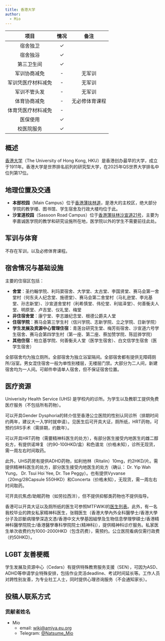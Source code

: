 ```yaml
---
title: 香港大学
author:
  - Mio
---
```


|        项目        | 情况 |     备注     |
| :----------------: | :--: | :----------: |
|      宿舍独卫      |  ✓   |              |
|      宿舍独浴      |  ✓   |              |
|     第三卫生间     |  ✓   |              |
|    军训协商减免    |  -   |      无军训     |
| 军训凭医疗材料减免  | -    |      无军训        |
|    军训不管头发    |  -   |     无军训        |
|    体育协商减免    |  -   |   无必修体育课程    |
| 体育凭医疗材料减免 |  -   |              |
|      医保使用      |  ✓   |              |
|     校医院服务     |  ✓   |              |

## 概述

[香港大学](https://www.hku.hk/)（The University of Hong Kong, HKU）是香港创办最早的大学，成立于1911年。香港大学是世界排名前列的研究型大学，在2025年QS世界大学排名中位列第17位。

## 地理位置及交通

- **本部校园**（Main Campus）位于[香港薄扶林道](https://surl.amap.com/18HtkVbS5oo)，是港大的主校区，绝大部分学院的教学楼、图书馆、学生宿舍及行政大楼均位于此。
- **沙宣道校园**（Sassoon Road Campus）位于[香港薄扶林沙宣道21号](https://surl.amap.com/19OGTVn1v0iT)，主要为李嘉诚医学院的教学和研究设施所在地，医学院以外的学生不需要前往此处。

## 军训与体育

不存在军训，以及必修体育课程。

## 宿舍情况与基础设施

主要的住宿区包括：

- **舍堂**：圣约翰学院、利玛窦宿舍、大学堂、太古堂、李国贤堂、赛马会第一舍堂村（何东夫人纪念堂、施德堂）、赛马会第二舍堂村（马礼逊堂、李兆基堂、孙志新堂）、沙宣道舍堂村（利希慎堂、伟伦堂、利铭泽堂）、何善衡夫人堂、明原堂、卢吉堂、仪礼堂、梅堂
- **非住宿舍堂**：康宁堂、李志雄纪念堂、根德公爵夫人堂
- **住宿学院**：赛马会第三学生村（信兴学院、志新学院、立之学院、日新学院）
- **学生发展及资源中心管理住宿**：青莲台研究生堂、梅芳街宿舍、沙宣道六号学生宿舍、赛马会第四学生村（第一座、第二座、蔡加赞学院、陈廷骅学院）
- **其他住宿**：柏立基学院、何善衡夫人堂（医学生宿舍）、白文信学生宿舍（医学生宿舍）

全部宿舍均为独立厕所。全部宿舍为独立浴室隔间。全部宿舍都有提供无障碍厕所/浴室。男女混住宿舍一般为单性别楼层，无楼层门禁。大部分为二人间，新建宿舍均为一人间。可邮件申请单人宿舍，但不保证宿舍位置。

## 医疗资源

Univerisity Health Service (UHS) 是学校内的诊所。为学生以及教职工提供免费医疗服务（不包括所有药物）。

可以开具Gender Dysphoria的转介信至香港公立医院的性别认同诊所（排期时间约两年，建议大一入学时就申请）。见医生后可开具大证，厕所纸，HRT药物，可预约SRS手术（需排期，约数年）。

可以开具HRT药物（需要精神科医生的处方），有部分医生接受内地医生的雌二醇处方，有提供诺坤复（约90-100HKD/盒）和色谱龙（价格未知），诊所无现货，需一周左右时间取药。

此外，UHS药房有提供ADHD药物，如利他林（Ritalin）10mg，约2HKD/片。需提供精神科医生的处方，部分医生接受内地医生的处方（确认： Dr. Yip Wah Yung， Dr. Tsui Hoi Yee, Dr. Tse Peggy）。也有提供Vyvanse（20mg/28Capsule 550HKD）和Concerta（价格未知），无现货，需一周左右时间取药。

可开具抗焦虑/助眠药物（如劳拉西泮），但不提供抑郁类药物也不提供指导。

香港可以开具大证以及厕所纸的医生可参照MTFWIKI的[医生列表](https://mtf.wiki/zh-hant/docs/psyco/hongkong)。此外，有一名我校毕业的跨女私家精神科医生，张翱医生（香港大學內外全科醫學士/香港大學分子及診斷病理學深造文憑/香港中文大學基因組學及生物信息學理學碩士/香港精神科醫學院院士/香港醫學專科學院院士(精神科)），提供精神科诊疗服务。私家医生单次收费约为1000-2000HKD（包含药费），需预约。公立医院看病仅需行政费（约50HKD）。

## LGBT 友善梗概

学生发展及资源中心（Cedars）有提供特殊教育服务支援（SEN），可因为ASD、ADHD等申请学业特殊安排，包括作业灵活deadline、考试时间延长等。工作人员对跨性别友善，为专业社工人士，同时提供心理咨询服务（不会通知家长）。

## 投稿人联系方式

### 贡献者姓名

- Mio
  - email: <wiki@amiya.eu.org>
  - Telegram: [@Natsume_Mio](https://t.me/Natsume_Mio)
